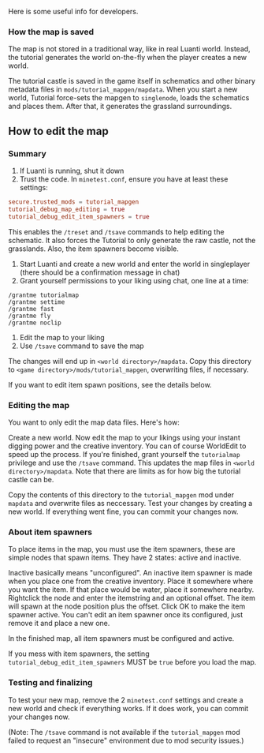 Here is some useful info for developers.

### How the map is saved

The map is not stored in a traditional way, like in real Luanti world. Instead, the tutorial generates the world on-the-fly when the player creates a new world.

The tutorial castle is saved in the game itself in schematics and other binary metadata files in `mods/tutorial_mapgen/mapdata`. When you start a new world, Tutorial force-sets the mapgen to `singlenode`, loads the schematics and places them. After that, it generates the grassland surroundings.

## How to edit the map

### Summary

1. If Luanti is running, shut it down
1. Trust the code. In `minetest.conf`, ensure you have at least these settings:

```conf
secure.trusted_mods = tutorial_mapgen
tutorial_debug_map_editing = true
tutorial_debug_edit_item_spawners = true
```

This enables the `/treset` and `/tsave` commands to help editing the schematic. It also forces the Tutorial to only generate the raw castle, not the grasslands. Also, the item spawners become visible.

1. Start Luanti and create a new world and enter the world in singleplayer (there should be a confirmation message in chat)
1. Grant yourself permissions to your liking using chat, one line at a time:

```
/grantme tutorialmap
/grantme settime
/grantme fast
/grantme fly
/grantme noclip
```

1. Edit the map to your liking
1. Use `/tsave` command to save the map

The changes will end up in `<world directory>/mapdata`. Copy this directory to `<game directory>/mods/tutorial_mapgen`, overwriting files, if necessary.

If you want to edit item spawn positions, see the details below.

### Editing the map

You want to only edit the map data files. Here's how:

Create a new world. Now edit the map to your likings using your instant digging power and the creative inventory. You can of course WorldEdit to speed up the process.
If you're finished, grant yourself the `tutorialmap` privilege and use the `/tsave` command. This updates the map files in `<world directory>/mapdata`. Note that there are limits as for how big the tutorial castle can be.

Copy the contents of this directory to the `tutorial_mapgen` mod under `mapdata` and overwrite files as neccessary. Test your changes by creating a new world. If everything went fine, you can commit your changes now.

### About item spawners

To place items in the map, you must use the item spawners, these are simple nodes that spawn items. They have 2 states: active and inactive.

Inactive basically means "unconfigured". An inactive item spawner is made when you place one from the creative inventory. Place it somewhere where you want the item. If that place would be water, place it somewhere nearby. Rightclick the node and enter the itemstring and an optional offset. The item will spawn at the node position plus the offset. Click OK to make the item spawner active. You can't edit an item spawner once its configured, just remove it and place a new one.

In the finished map, all item spawners must be configured and active.

If you mess with item spawners, the setting `tutorial_debug_edit_item_spawners` MUST be `true` before you load the map.

### Testing and finalizing

To test your new map, remove the 2 `minetest.conf` settings and create a new world and check if everything works. If it does work, you can commit your changes now.

(Note: The `/tsave` command is not available if the `tutorial_mapgen` mod failed to request an "insecure" environment due to mod security issues.)
